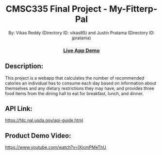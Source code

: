 <h1 align="center">CMSC335 Final Project - My-Fitterp-Pal</h1>
<p align="center">By: Vikas Reddy (Directory ID: vikas85) and Justin Pratama (Directory ID: jpratama)</p>
<div align="center"><h3><a href="https://cmsc335-final-project-121k.onrender.com/">Live App Demo</a><h3></div>

## Description:
This project is a webapp that calculates the number of recommended calories an individual has to consume each day based on information about themselves and any dietary restrictions they may have, and provides three food items from the dining hall to eat for breakfast, lunch, and dinner. 
  
## API Link:
https://fdc.nal.usda.gov/api-guide.html

## Product Demo Video:
https://www.youtube.com/watch?v=lXicmPMeThU
